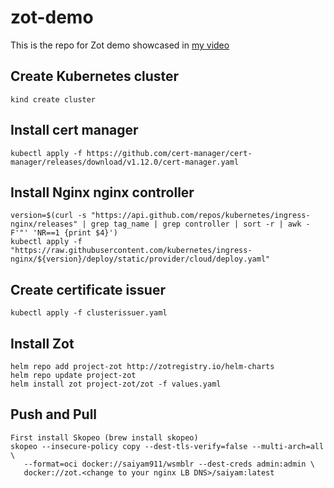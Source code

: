 # zot-demo
This is the repo for Zot demo showcased in [my video](https://youtu.be/zOjOF00aQSY)
## Create Kubernetes cluster
```
kind create cluster
```
## Install cert manager 
```
kubectl apply -f https://github.com/cert-manager/cert-manager/releases/download/v1.12.0/cert-manager.yaml
```

## Install Nginx nginx controller 
```
version=$(curl -s "https://api.github.com/repos/kubernetes/ingress-nginx/releases" | grep tag_name | grep controller | sort -r | awk -F'"' 'NR==1 {print $4}')
kubectl apply -f "https://raw.githubusercontent.com/kubernetes/ingress-nginx/${version}/deploy/static/provider/cloud/deploy.yaml"
```
## Create certificate issuer
```
kubectl apply -f clusterissuer.yaml
```

## Install Zot 

```
helm repo add project-zot http://zotregistry.io/helm-charts
helm repo update project-zot
helm install zot project-zot/zot -f values.yaml
```

## Push and Pull 

```
First install Skopeo (brew install skopeo)
skopeo --insecure-policy copy --dest-tls-verify=false --multi-arch=all \
   --format=oci docker://saiyam911/wsmblr --dest-creds admin:admin \
   docker://zot.<change to your nginx LB DNS>/saiyam:latest
```
